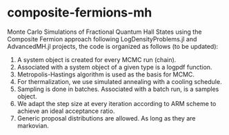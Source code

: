 # composite-fermions-mh
Monte Carlo Simulations of Fractional Quantum Hall States using the Composite Fermion approach
following LogDensityProblems.jl and AdvancedMH.jl projects, the code is organized as follows (to be updated):
1. A system object is created for every MCMC run (chain). 
2. Associated with a system object of a given type is a logpdf function. 
3. Metropolis-Hastings algorithm is used as the basis for MCMC.
4. For thermalization, we use simulated annealing with a cooling schedule.
5. Sampling is done in batches. Associated with a batch run, is a samples object. 
6. We adapt the step size at every iteration according to ARM scheme to achieve an ideal acceptance ratio.
7. Generic proposal distributions are allowed. As long as they are markovian.
